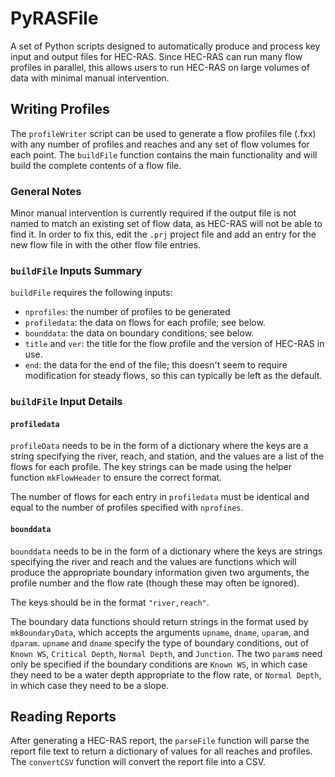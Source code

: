 # PyRASFile
A set of Python scripts designed to automatically produce and process key input and
output files for HEC-RAS.  Since HEC-RAS can run many flow profiles in parallel, this
allows users to run HEC-RAS on large volumes of data with minimal manual intervention.

## Writing Profiles
The `profileWriter` script can be used to generate a flow profiles file (.fxx) with any number
of profiles and reaches and any set of flow volumes for each point.  The `buildFile` function
contains the main functionality and will build the complete contents of a flow file.

### General Notes
Minor manual intervention is currently required if the output file is not named to match an existing
set of flow data, as HEC-RAS will not be able to find it.  In order to fix this, edit the `.prj` project
file and add an entry for the new flow file in with the other flow file entries.

### `buildFile` Inputs Summary
`buildFile` requires the following inputs:

* `nprofiles`: the number of profiles to be generated
* `profiledata`: the data on flows for each profile; see below.
* `bounddata`: the data on boundary conditions; see below.
* `title` and `ver`: the title for the flow profile and the version of HEC-RAS in use.
* `end`: the data for the end of the file; this doesn't seem to require modification
for steady flows, so this can typically be left as the default.

### `buildFile` Input Details
#### `profiledata`
`profileData` needs to be in the form of a dictionary where the keys are a string specifying
the river, reach, and station, and the values are a list of the flows for each profile.  The key
strings can be made using the helper function `mkFlowHeader` to ensure the correct format.

The number of flows for each entry in `profiledata` must be identical and equal to the number
of profiles specified with `nprofines`.

#### `bounddata`
`bounddata` needs to be in the form of a dictionary where the keys are strings specifying the 
river and reach and the values are functions which will produce the appropriate boundary
information given two arguments, the profile number and the flow rate (though these may often
be ignored).

The keys should be in the format `"river,reach"`.

The boundary data functions should return strings
in the format used by `mkBoundaryData`, which accepts the arguments `upname`, `dname`, `uparam`, and
`dparam`.  `upname` and `dname` specify the type of boundary conditions, out of `Known WS`, `Critical Depth`,
`Normal Depth`, and `Junction`.  The two `param`s need only be specified if the boundary conditions are
`Known WS`, in which case they need to be a water depth appropriate to the flow rate, or `Normal Depth`,
in which case they need to be a slope.

## Reading Reports
After generating a HEC-RAS report, the `parseFile` function will parse the report file text to return a dictionary
of values for all reaches and profiles.  The `convertCSV` function will convert the report file into a CSV.